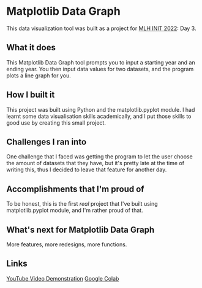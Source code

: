 # Matplotlib Data Graph

This data visualization tool was built as a project for [MLH INIT 2022](https://init.mlh.io): Day 3.

## What it does
This Matplotlib Data Graph tool prompts you to input a starting year and an ending year. You then input data values for two datasets, and the program plots a line graph for you.

## How I built it
This project was built using Python and the matplotlib.pyplot module. I had learnt some data visualisation skills academically, and I put those skills to good use by creating this small project.

## Challenges I ran into
One challenge that I faced was getting the program to let the user choose the amount of datasets that they have, but it's pretty late at the time of writing this, thus I decided to leave that feature for another day.

## Accomplishments that I'm proud of
To be honest, this is the first _real_ project that I've built using matplotlib.pyplot module, and I'm rather proud of that.

## What's next for Matplotlib Data Graph
More features, more redesigns, more functions. 

## Links
[YouTube Video Demonstration](https://youtu.be/86MPgaCW7LM)
[Google Colab](https://tinyurl.com/init22datavis)
